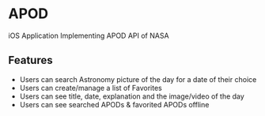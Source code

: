 # APOD
iOS Application Implementing APOD API of NASA

## Features
- Users can search Astronomy picture of the day for a date of their choice
- Users can create/manage a list of Favorites
- Users can see title, date, explanation and the image/video of the day
- Users can see searched APODs & favorited APODs offline 
